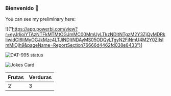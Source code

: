### Bienvenido 👋



You can see my preliminary here:

![("https://app.powerbi.com/view?r=eyJrIjoiYTAzNTFkMTMtOGJmMC00MmUyLTkzNDItNTgzM2Y3ZjQyMDRkIiwidCI6IjMyOGJkMzc4LTJiNDItNDAyMS05ODQyLTgyN2FiNmU4M2Y0ZiIsImMiOjh9&pageName=ReportSection76666d4462fd038e8433")]

![DAT-995 status](https://github-readme-stats.vercel.app/api?username=DAT-995&show_icons=true&locale=en)

![Jokes Card](https://readme-jokes.vercel.app/api)

|Frutas | Verduras|
|-------|-------  |
|2      | 3       |

